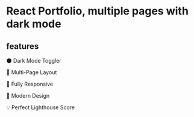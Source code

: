 # React Portfolio, multiple pages with dark mode

## features

🌑 Dark Mode Toggler

📖 Multi-Page Layout

📱 Fully Responsive

🎨 Modern Design

💡 Perfect Lighthouse Score
